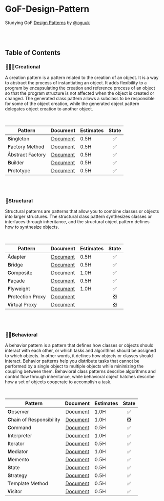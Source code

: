 # GoF-Design-Pattern
Studying GoF [Design Patterns](http://principles-wiki.net/collections:gof_patterns) by [@oguuk](https://github.com/oguuk)  

<br/><br/>


## Table of Contents

### 👨🏻‍🎨Creational
A creation pattern is a pattern related to the creation of an object. It is a way to abstract the process of instantiating an object. It adds flexibility to a program by encapsulating the creation and reference process of an object so that the program structure is not affected when the object is created or changed. The generated class pattern allows a subclass to be responsible for some of the object creation, while the generated object pattern delegates object creation to another object.

<br/>

|Pattern|Document|Estimates|State|
|---|:---:|---|:---:|
|𝐒ingleton|[Document](https://github.com/oguuk/GoF-Design-Pattern/blob/document/Creational/singleton.md)|0.5H|✅|
|𝐅actory Method|[Document](https://github.com/oguuk/GoF-Design-Pattern/blob/document/Creational/Factory%20Method.md)|0.5H|✅|
|Åbstract Factory|[Document](https://github.com/oguuk/GoF-Design-Pattern/blob/document/Creational/Abstract%20Factory.md)|0.5H|✅|
|𝐁uilder|[Document](https://github.com/oguuk/GoF-Design-Pattern/blob/document/Creational/Builder.md)|0.5H|✅|
|𝐏rototype|[Document](https://github.com/oguuk/GoF-Design-Pattern/blob/document/Creational/Prototype.md)|0.5H|✅|

<br/><br/>

### 🧬Structural
Structural patterns are patterns that allow you to combine classes or objects into larger structures. The structural class pattern synthesizes classes or interfaces through inheritance, and the structural object pattern defines how to synthesize objects.

<br/>

|Pattern|Document|Estimates|State|
|---|:---:|---|:---:|
|Ådapter|[Document](https://github.com/oguuk/GoF-Design-Pattern/blob/document/Structural/Adapter.md)|0.5H|✅|
|𝐁ridge|[Document](https://github.com/oguuk/GoF-Design-Pattern/blob/document/Structural/Bridge.md)|0.5H|✅|
|𝐂omposite|[Document](https://github.com/oguuk/GoF-Design-Pattern/blob/document/Structural/Composite.md)|1.0H|✅|
|𝐅açade|[Document](https://github.com/oguuk/GoF-Design-Pattern/blob/document/Structural/Façade.md)|0.5H|✅|
|𝐅lyweight|[Document](https://github.com/oguuk/GoF-Design-Pattern/blob/document/Structural/Flyweight)|1.0H|✅|
|𝐏rotection Proxy|[Document](https://github.com/oguuk/GoF-Design-Pattern/blob/document/Structural/Protection%20Proxy.md)||❎|
|𝐕irtual Proxy|[Document](https://github.com/oguuk/GoF-Design-Pattern/blob/document/Structural/Virtual%20Proxy.md)||❎| 
  
<br/><br/>

### 🤸🏻Behavioral
A behavior pattern is a pattern that defines how classes or objects should interact with each other, or which tasks and algorithms should be assigned to which objects. In other words, it defines how objects or classes should interact. Behavior patterns help you distribute tasks that cannot be performed by a single object to multiple objects while minimizing the coupling between them. Behavioral class patterns describe algorithms and control flow through inheritance, while behavioral object hatches describe how a set of objects cooperate to accomplish a task.

<br/>

|Pattern|Document|Estimates|State|
|---|:---:|---|:---:|
|𝐎bserver|[Document](https://github.com/oguuk/GoF-Design-Pattern/blob/document/Behavioral/Observer.md)|1.0H|✅|
|𝐂hain of Responsibility|[Document](https://github.com/oguuk/GoF-Design-Pattern/blob/document/Behavioral/Chain%20of%20Responsibility.md)|1.0H|❎|
|𝐂ommand|[Document](https://github.com/oguuk/GoF-Design-Pattern/blob/document/Behavioral/Command.md)|0.5H|✅|
|𝐈nterpreter|[Document](https://github.com/oguuk/GoF-Design-Pattern/blob/document/Behavioral/Interpreter.md)|1.0H|✅|
|𝐈terator|[Document](https://github.com/oguuk/GoF-Design-Pattern/blob/document/Behavioral/Iterator.md)|0.5H|✅|
|𝐌ediator|[Document](https://github.com/oguuk/GoF-Design-Pattern/blob/document/Behavioral/Mediator.md)|1.0H|✅|
|𝐌emento|[Document](https://github.com/oguuk/GoF-Design-Pattern/blob/document/Behavioral/Memento.md)|0.5H|✅|
|𝐒tate|[Document](https://github.com/oguuk/GoF-Design-Pattern/blob/document/Behavioral/State.md)|0.5H|✅|
|𝐒trategy|[Document](https://github.com/oguuk/GoF-Design-Pattern/blob/document/Behavioral/Strategy.md)|0.5H|✅|
|𝐓emplate Method|[Document](https://github.com/oguuk/GoF-Design-Pattern/blob/document/Behavioral/Template%20Method.md)|0.5H|✅|
|𝐕isitor|[Document](https://github.com/oguuk/GoF-Design-Pattern/blob/document/Behavioral/Visitor.md)|0.5H|✅|

